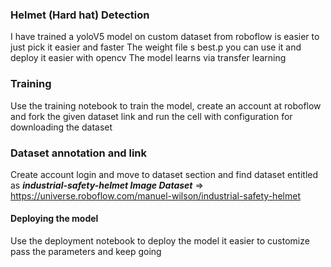 ###  Helmet (Hard hat) Detection
I have trained a yoloV5 model on custom dataset from roboflow is easier to just pick it easier and faster
The weight file s best.p you can use it and deploy it easier with opencv 
The model learns via transfer learning

### Training
Use the training notebook to train the model, create an account at roboflow and fork the given dataset link and run the cell with configuration for downloading the dataset

### Dataset annotation and link
Create account login and move to dataset section and find dataset entitled as 
***industrial-safety-helmet Image Dataset***
=> https://universe.roboflow.com/manuel-wilson/industrial-safety-helmet

#### Deploying the model
Use the deployment notebook to deploy the model it easier to customize pass the parameters and keep going